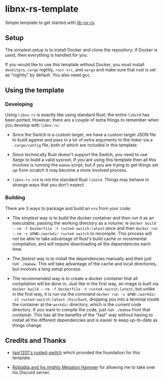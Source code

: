 # libnx-rs-template

Simple template to get started with [lib-nx-rs](https://github.com/ischeinkman/libnx-rs).

## Setup

The simplest setup is to install Docker and clone the repository; if Docker is used, then everything is handled for you.

If you would like to use this template without Docker, you must install ```devkitpro```, ```cargo``` nightly, ```rust-src```, and ```xargo``` and make sure that rust is set as "nightly" by default. You also need gcc.

## Using the template

### Developing

Using ```libnx-rs``` is exactly like using standard Rust; the entire ```libstd``` has been ported. However, there are a couple of extra things to remember
when you develop with ```libnx-rs```:

* Since the Switch is a custom target, we have a custom target JSON file to build against and pass in a lot of extra arguments to the linker via a ```.cargo/config``` file, both of which are included in this template.

* Since technically Rust doesn't support the Switch, you need to use Xargo to build a valid sysroot. If you are using this template then all this involves is running the ```makew``` script, but if you are trying to get things set up from scratch it may become a more involved process.

* ```libnx-rs-std``` is not the standard Rust ```libstd```. Things may behave in strange ways that you don't expect.

### Building

There are 3 ways to package and build an ```nro``` from your code:

* The *simplest* way is to build the docker container and then run it as an executable, passing the working directory as a volume; ie ```docker build --rm -f Dockerfile -t rusted-switch:latest``` once and then  ```docker run --rm -v $PWD:/workdir rusted-switch``` to recompile. This process will not be able to take advantage of Rust's build cache or incremental compilation, and will require downloading all the dependencies each time.

* The *fastest* way is to install the dependencies manually and then just run ```./makew```. This will take advantage of the cache and local directories, but involves a long setup process.

* The *recommended* way is to create a docker *container* that all compilation will be done in. Just like in the first way, an image is built via ```docker build --rm -f Dockerfile -t rusted-switch:latest```, but unlike in the first way, it is run via the command ```docker run -v $PWD:/workdir -it rusted-switch:latest /bin/bash```, dropping you into a terminal inside the container at the ```workdir``` directory, which is the current code directory. If you want to compile the code, just run ```./makew``` from that container. This has all the benefits of the "fast" way without having to install all the different dependencies and is easier to keep up-to-date as things change.

## Credits and Thanks

* [Igor1201's rusted-switch](https://github.com/Igor1201/rusted-switch) which provided the foundation for this template.

* [Roblabla and his mighty Megaton Hammer](https://github.com/MegatonHammer/megaton-hammer) for allowing me to take over his Discord server.